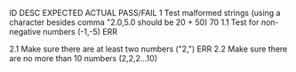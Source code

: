 ﻿ID	DESC	EXPECTED	ACTUAL	PASS/FAIL
1	Test malformed strings (using a character besides comma "$2.0,$5.0 should be 20 + 50) 70
1.1	Test for non-negative numbers (-1,-5) ERR

2.1	Make sure there are at least two numbers ("2,") ERR
2.2	Make sure there are no more than 10 numbers (2,2,2...10)

